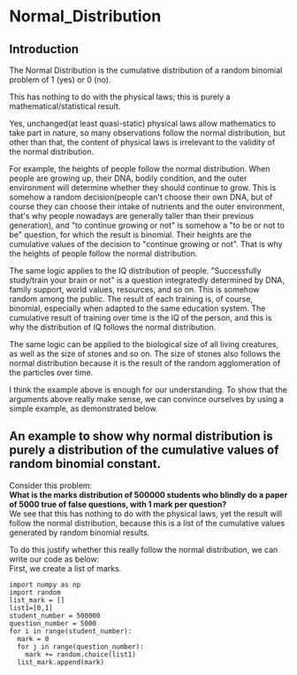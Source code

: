 # Normal_Distribution

## Introduction

The Normal Distribution is the cumulative distribution of a random binomial problem of 1 (yes) or 0 (no).

This has nothing to do with the physical laws; this is purely a mathematical/statistical result. 

Yes, unchanged(at least quasi-static) physical laws allow mathematics to take part in nature, so many observations follow the normal distribution, but other than that, the content of physical laws is irrelevant to the validity of the normal distribution.

For example, the heights of people follow the normal distribution. When people are growing up, their DNA, bodily condition, and the outer environment will determine whether they should continue to grow. This is somehow a random decision(people can't choose their own DNA, but of course they can choose their intake of nutrients and the outer environment, that's why people nowadays are generally taller than their previous generation), and "to continue growing or not" is somehow a "to be or not to be" question, for which the result is binomial. Their heights are the cumulative values of the decision to "continue growing or not". That is why the heights of people follow the normal distribution.

The same logic applies to the IQ distribution of people. "Successfully study/train your brain or not" is a question integratedly determined by DNA, family support, world values, resources, and so on. This is somehow random among the public. The result of each training is, of course, binomial, especially when adapted to the same education system. The cumulative result of training over time is the IQ of the person, and this is why the distribution of IQ follows the normal distribution.

The same logic can be applied to the biological size of all living creatures, as well as the size of stones and so on. The size of stones also follows the normal distribution because it is the result of the random agglomeration of the particles over time.

I think the example above is enough for our understanding. To show that the arguments above really make sense, we can convince ourselves by using a simple example, as demonstrated below.

## An example to show why normal distribution is purely a distribution of the cumulative values of random binomial constant.
Consider this problem: <br>
**What is the marks distribution of 500000 students who blindly do a paper of 5000 true of false questions, with 1 mark per question?** <br>
We see that this has nothing to do with the physical laws, yet the result will follow the normal distribution, because this is a list of the cumulative values generated by random binomial results.

To do this justify whether this really follow the normal distribution, we can write our code as below:<br>
First, we create a list of marks.
```
import numpy as np
import random
list_mark = []
list1=[0,1]
student_number = 500000
question_number = 5000
for i in range(student_number):
  mark = 0
  for j in range(question_number): 
    mark += random.choice(list1) 
  list_mark.append(mark)
```
